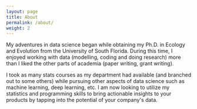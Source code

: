 ```yaml
---
layout: page
title: About
permalink: /about/
weight: 2
---
```


My adventures in data science began while obtaining my Ph.D. in Ecology and Evolution from the University of South Florida. During this time, I enjoyed working with data (modelling, coding and doing research) more than I liked the other parts of academia (paper writing, grant writing). 

I took as many stats courses as my department had available (and branched out to some others) while pursuing other aspects of data science such as machine learning, deep learning, etc. I am now looking to utilize my statistics and programming skills to bring actionable insights to your products by tapping into the potential of your company's data.
